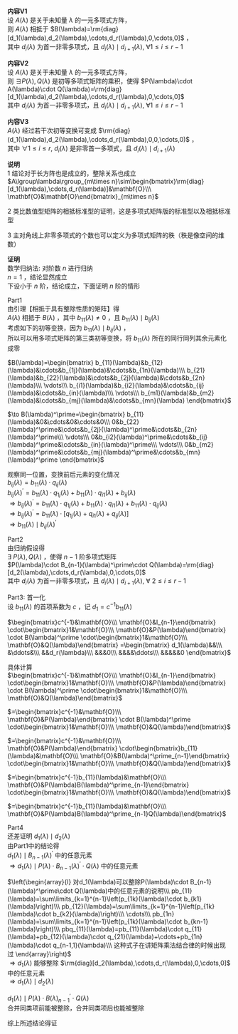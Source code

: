 **内容V1**    
设 $A(\lambda)$ 是关于未知量 $\lambda$ 的一元多项式方阵，    
则 $A(\lambda)$ 相抵于 $B(\lambda)=\rm{diag}[d_1(\lambda),d_2(\lambda),\cdots,d_r(\lambda),0,\cdots,0]$ ，    
其中 $d_i(\lambda)$ 为首一非零多项式，且 $d_i(\lambda)\mid d_{i+1}(\lambda),\ \forall 1\le i\le r-1$     
    
**内容V2**    
设 $A(\lambda)$ 是关于未知量 $\lambda$ 的一元多项式方阵，    
则 $\exists P(\lambda),Q(\lambda)$ 是初等多项式矩阵的乘积，使得 $P(\lambda)\cdot A(\lambda)\cdot Q(\lambda)=\rm{diag}[d_1(\lambda),d_2(\lambda),\cdots,d_r(\lambda),0,\cdots,0]$     
其中 $d_i(\lambda)$ 为首一非零多项式，且 $d_i(\lambda)\mid d_{i+1}(\lambda),\ \forall 1\le i\le r-1$     
    
**内容V3**    
 $A(\lambda)$ 经过若干次初等变换可变成 $\rm{diag}(d_1(\lambda),d_2(\lambda),\cdots,d_r(\lambda),0,0,\cdots,0)$ ，    
其中 $\forall 1\le i\le r,\ d_i(\lambda)$ 是非零首一多项式，且 $d_{i}(\lambda)\mid d_{i+1}(\lambda)$     
    
**说明**    
1 结论对于长方阵也是成立的，整除关系也成立    
 $A\lgroup\lambda\rgroup_{m\times n}\sim\begin{bmatrix}\rm{diag}[d_1(\lambda),\cdots,d_r(\lambda)]&\mathbf{O}\\\ \mathbf{O}&\mathbf{O}\end{bmatrix}_{m\times n}$     
    
2 类比数值型矩阵的相抵标准型的证明，这是多项式矩阵版的标准型以及相抵标准型    
    
3 主对角线上非零多项式的个数也可以定义为多项式矩阵的秩（秩是像空间的维数）    
    
**证明**    
数学归纳法: 对阶数 $n$ 进行归纳    
 $n=1$ ，结论显然成立    
下设小于 $n$ 阶，结论成立，下面证明 $n$ 阶的情形    
    
Part1    
由引理【相抵于具有整除性质的矩阵】得    
 $A(\lambda)$ 相抵于 $B(\lambda)$ ，其中 $b_{11}(\lambda)\neq0$ ，且 $b_{11}(\lambda)\mid b_{ij}(\lambda)$     
考虑如下的初等变换，因为 $b_{11}(\lambda)\mid b_{ij}(\lambda)$ ，    
所以可以用多项式矩阵的第三类初等变换，将 $b_{11}(\lambda)$ 所在的同行同列其余元素化成零    
    
 $B(\lambda)=\begin{bmatrix}    
b_{11}(\lambda)&b_{12}(\lambda)&\cdots&b_{1j}(\lambda)&\cdots&b_{1n}(\lambda)\\\    
b_{21}(\lambda)&b_{22}(\lambda)&\cdots&b_{2j}(\lambda)&\cdots&b_{2n}(\lambda)\\\     
\vdots\\\     
b_{i1}(\lambda)&b_{i2}(\lambda)&\cdots&b_{ij}(\lambda)&\cdots&b_{in}(\lambda)\\\     
\vdots\\\     
b_{m1}(\lambda)&b_{m2}(\lambda)&\cdots&b_{mj}(\lambda)&\cdots&b_{mn}(\lambda)    
\end{bmatrix}$     
    
 $\to B(\lambda)^\prime=\begin{bmatrix}    
b_{11}(\lambda)&0&\cdots&0&\cdots&0\\\    
0&b_{22}(\lambda)^\prime&\cdots&b_{2j}(\lambda)^\prime&\cdots&b_{2n}(\lambda)^\prime\\\     
\vdots\\\     
0&b_{i2}(\lambda)^\prime&\cdots&b_{ij}(\lambda)^\prime&\cdots&b_{in}(\lambda)^\prime\\\     
\vdots\\\    
0&b_{m2}(\lambda)^\prime&\cdots&b_{mj}(\lambda)^\prime&\cdots&b_{mn}(\lambda)^\prime    
\end{bmatrix}$     
    
观察同一位置，变换前后元素的变化情况    
 $b_{ij}(\lambda)=b_{11}(\lambda)\cdot q_{ij}(\lambda)$     
 $b_{ij}(\lambda)^\prime=b_{11}(\lambda)\cdot q_{1j}(\lambda)+b_{11}(\lambda)\cdot q_{i1}(\lambda)+b_{ij}(\lambda)$     
 $\Rightarrow b_{ij}(\lambda)^\prime=b_{11}(\lambda)\cdot q_{1j}(\lambda)+b_{11}(\lambda)\cdot q_{i1}(\lambda)+b_{11}(\lambda)\cdot q_{ij}(\lambda)$     
 $\Rightarrow b_{ij}(\lambda)^\prime=b_{11}(\lambda)\cdot[q_{1j}(\lambda)+q_{i1}(\lambda)+q_{ij}(\lambda)]$     
 $\Rightarrow b_{11}(\lambda)\mid b_{ij}(\lambda)^\prime$     
    
Part2    
由归纳假设得    
 $\exists\ P(\lambda), Q(\lambda)$ ，使得 $n-1$ 阶多项式矩阵    
 $P(\lambda)\cdot B_{n-1}(\lambda)^\prime\cdot Q(\lambda)=\rm{diag}[d_2(\lambda),\cdots,d_r(\lambda),0,\cdots,0]$     
其中 $d_i(\lambda)$ 为首一非零多项式，且 $d_i(\lambda)\mid d_{i+1}(\lambda),\ \forall\ 2\le i\le r-1$     
    
Part3: 首一化    
设 $b_{11}(\lambda)$ 的首项系数为 $c$ ，记 $d_1=c^{-1}b_{11}(\lambda)$     
    
 $\begin{bmatrix}c^{-1}&\mathbf{O}\\\ \mathbf{O}&I_{n-1}\end{bmatrix}    
\cdot\begin{bmatrix}1&\mathbf{O}\\\ \mathbf{O}&P(\lambda)\end{bmatrix}    
\cdot B(\lambda)^\prime    
\cdot\begin{bmatrix}1&\mathbf{O}\\\ \mathbf{O}&Q(\lambda)\end{bmatrix}    
=\begin{bmatrix}    
d_1(\lambda)&&\\\ &\ddots&\\\ &&d_r(\lambda)\\\ &&&0\\\ &&&&\ddots\\\ &&&&&0    
\end{bmatrix}$     
    
具体计算    
 $\begin{bmatrix}c^{-1}&\mathbf{O}\\\ \mathbf{O}&I_{n-1}\end{bmatrix}    
\cdot\begin{bmatrix}1&\mathbf{O}\\\ \mathbf{O}&P(\lambda)\end{bmatrix}    
\cdot B(\lambda)^\prime    
\cdot\begin{bmatrix}1&\mathbf{O}\\\ \mathbf{O}&Q(\lambda)\end{bmatrix}$     
    
 $=\begin{bmatrix}c^{-1}&\mathbf{O}\\\ \mathbf{O}&P(\lambda)\end{bmatrix}    
\cdot B(\lambda)^\prime    
\cdot\begin{bmatrix}1&\mathbf{O}\\\ \mathbf{O}&Q(\lambda)\end{bmatrix}$     
    
 $=\begin{bmatrix}c^{-1}&\mathbf{O}\\\ \mathbf{O}&P(\lambda)\end{bmatrix}    
\cdot\begin{bmatrix}b_{11}(\lambda)&\mathbf{O}\\\ \mathbf{O}&B(\lambda)^\prime_{n-1}\end{bmatrix}    
\cdot\begin{bmatrix}1&\mathbf{O}\\\ \mathbf{O}&Q(\lambda)\end{bmatrix}$     
    
 $=\begin{bmatrix}c^{-1}b_{11}(\lambda)&\mathbf{O}\\\ \mathbf{O}&P(\lambda)B(\lambda)^\prime_{n-1}\end{bmatrix}    
\cdot\begin{bmatrix}1&\mathbf{O}\\\ \mathbf{O}&Q(\lambda)\end{bmatrix}$     
    
 $=\begin{bmatrix}c^{-1}b_{11}(\lambda)&\mathbf{O}\\\ \mathbf{O}&P(\lambda)B(\lambda)^\prime_{n-1}Q(\lambda)\end{bmatrix}$     
    
Part4    
还差证明 $d_1(\lambda)\mid d_2(\lambda)$     
由Part1中的结论得    
 $d_1(\lambda)\mid B_{n-1}(\lambda)^\prime$ 中的任意元素    
 $\Rightarrow d_1(\lambda)\mid P(\lambda)\cdot B_{n-1}(\lambda)^\prime\cdot Q(\lambda)$ 中的任意元素    
    
 $\left(\begin{array}{l}    
对d_1(\lambda)可以整除P(\lambda)\cdot B_{n-1}(\lambda)^\prime\cdot Q(\lambda)中的任意元素的说明\\\     
pb_{11}(\lambda)=\sum\limits_{k=1}^{n-1}\left(p_{1k}(\lambda)\cdot b_{k1}(\lambda)\right)\\\     
pb_{12}(\lambda)=\sum\limits_{k=1}^{n-1}\left(p_{1k}(\lambda)\cdot b_{k2}(\lambda)\right)\\\     
\cdots\\\     
pb_{1n}(\lambda)=\sum\limits_{k=1}^{n-1}\left(p_{1k}(\lambda)\cdot b_{kn-1}(\lambda)\right)\\\     
pbq_{11}(\lambda)=pb_{11}(\lambda)\cdot q_{11}(\lambda)+pb_{12}(\lambda)\cdot q_{21}(\lambda)+\cdots+pb_{1n}(\lambda)\cdot q_{n-1,1}(\lambda)\\\     
这种式子在讲矩阵乘法结合律的时候出现过    
\end{array}\right)$     
 $\Rightarrow d_1(\lambda)$ 能够整除 $\rm{diag}[d_2(\lambda),\cdots,d_r(\lambda),0,\cdots,0]$ 中的任意元素    
 $\Rightarrow d_1(\lambda)\mid d_2(\lambda)$     
    
 $d_1(\lambda)\mid P(\lambda)\cdot B(\lambda)^\prime_{n-1}\cdot Q(\lambda)$     
合并同类项前能被整除，合并同类项后也能被整除    
    
综上所述结论得证    
    
